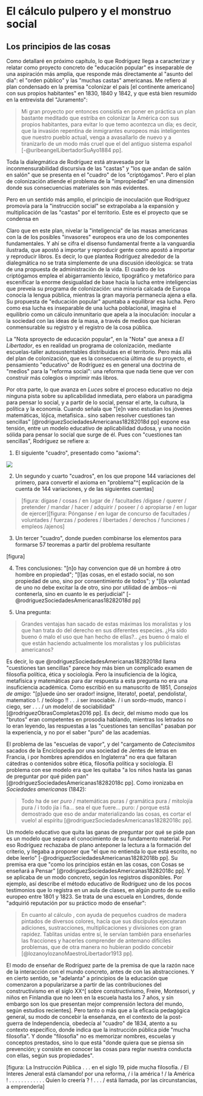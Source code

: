 # El cálculo  pulpero y el monstruo social

## Los principios de las cosas

Como detallaré en próximo capítulo, lo que Rodríguez llega a caracterizar y relatar como proyecto concreto de "educación popular" es inseparable de una aspiración más amplia, que responde más directamente al "asunto del día": el "orden público" y las "muchas castas" americanas. Me refiero al plan condensado en la premisa "colonizar el país [el continente americano] con sus propios habitantes" en 1830, 1840 y 1842, y que está bien resumido en la entrevista del "Juramento":

> Mi gran proyecto por entonces consistía en poner en práctica un plan bastante meditado que estriba en colonizar la América con sus propios habitantes, para evitar lo que temo acontezca un día; es decir, que la invasión repentina de inmigrantes europeos más inteligentes que nuestro pueblo actual, venga a avasallarlo de nuevo y a tiranizarlo de un modo más cruel que el del antiguo sistema español [-@uribeangelLibertadorSuAyo1884 pp].

Toda la dialegmática de Rodríguez está atravesada por la inconmensurabilidad discursiva de las "castas" y "los que andan de salón en salón" que se presenta en el "cuadro" de los "criptógamos". Pero el plan de colonización atiende el problema de la "impropiedad" en una dimensión donde sus consecuencias materiales son más evidentes.

Pero en un sentido más amplio, el principio de inoculación que Rodríguez promovía para la "instrucción social" se extrapolaba a la expansión y multiplicación de las "castas" por el territorio. Este es el proyecto que se condensa en 

Claro que en este plan, nivelar la "inteligencia" de las masas americanas con la de los posibles "invasores" europeos era uno de los componentes fundamentales. Y ahí se cifra el disenso fundamental frente a la vanguardia ilustrada, que apostó a importar y reproducir gente como apostó a importar y reproducir libros. Es decir, lo que plantea Rodríguez alrededor de la dialegmática no se trata simplemente de una discusión ideológica: se trata de una propuesta de administración de la vida. El cuadro de los criptógamos emplea el abigarramiento léxico, tipográfico y metafórico para escenificar la enorme desigualdad de base hacia la lucha entre inteligencias que preveía su programa de colonización: una minoría calcada de Europa conocía la lengua pública, mientras la gran mayoría permanecía ajena a ella. Su propuesta de "educación popular" apuntaba a equilibrar esa lucha. Pero como esa lucha es inseparable de una lucha poblacional, imagina el equilibrio como un cálculo inmunitario que apela a la inoculación: inocular a la sociedad con las ideas de la masa, a través de medios que hicieran conmensurable su registro y el registro de la cosa pública. 

La "Nota sproyecto de educación popular", en la "Nota" que anexa a *El Libertador*, es en realidad un programa de colonización, mediante escuelas-taller autosustentables distribuidas en el territorio. Pero más allá del plan de colonización, que es la consecuencia última de su proyecto, el pensamiento "educativo" de Rodríguez es en general una doctrina de "medios" para la "reforma social": una reforma que nada tiene que ver con construir más colegios o imprimir más libros. 
<!-- es una praxis teórica que surge de la experiencia y responde al problema de las "castas" en términos de cálculo, es decir, introduciendo un desvío que no apela al "esencialismo estratégico" ni a una solución uniforme de identidad, sino que apuesta por demostrar cómo cierto tipo de prácticas conducen a cierto tipo de resultados, y vuelven inviables las "alucinaciones" hispanoamericanas de progreso fundadas en la impropiedad-->
Por otra parte, lo que avanza en *Luces* sobre el proceso educativo no deja ninguna pista sobre su aplicabilidad inmediata, pero elabora un paradigma para pensar lo social, y a partir de lo social, pensar el arte, la cultura, la política y la economía. Cuando señala que "[e]n vano estudian los jóvenes matemáticas, lójica, metafisica.. sino saben resolver cuestiones tan sencillas" [@rodriguezSociedadesAmericanas18282018d pp] expone esa tensión, entre un modelo educativo de aplicabilidad dudosa, y una noción sólida para pensar lo social que surge de él. Pues con "cuestiones tan sencillas", Rodríguez se refiere a:

1) El siguiente "cuadro", presentado como "axioma":

![](file:///home/febres/Pictures/Screenshots/facultades.png)

2)   Un segundo y cuarto "cuadros", en los que propone 144 variaciones del primero, para convertir el axioma en "problema"^[  explicación de la cuenta de 144 variaciones, y de las siguientes cuentas]

> [figura: dígase / cosas / en lugar de / facultades /digase / querer / pretender / mandar / hacer / adquirir / poseer / ó apropiarse / en lugar de ejercer][figura: Pónganse / en lugar de concurso de facultades / voluntades / fuerzas / poderes / libertades / derechos / funciones / empleos /ajenos]

3)   Un tercer "cuadro", donde pueden combinarse los elementos para formarse 57 teoremas a partir del problema resultante

[figura]

4) Tres conclusiones: "[n]o hay convencion que dé un hombre á otro hombre en propiedad"; "[l]as cosas, en el estado social, no son propiedad de uno, sino por consentimiento de todos"; y "[l]a voluntad de uno no debe excitar la de otro, sino por utilidad de ámbos--ni contenerla, sino en cuanto le es perjudicial" [-@rodriguezSociedadesAmericanas18282018d pp]

5) Una pregunta: 

>Grandes ventajas han sacado de estas máximas los moralistas y los que han trata do del derecho en sus diferentes especies. ¿Ha sido bueno ó malo el uso que han hecho de ellas?.. ¿es bueno ó malo el que están haciendo actualmente los moralistas y los publicistas americanos?

Es decir, lo que @rodriguezSociedadesAmericanas18282018d llama "cuestiones tan sencillas" parece hoy más bien un complicado examen de filosofía política, ética y sociología. Pero la insuficiencia de la lógica, metafísica y matemáticas para dar respuesta a esta pregunta no era una insuficiencia académica. Como escribió en su manuscrito de 1851, *Consejos de amigo*: "[p]uede úno ser orador! insigne, literato!, poeta!, pendolista!, matematico !. / teólogo !! . . .i ser insociable. / i un sordo-mudo, manco i ciego, ser . . . / un modelo! de sociabilidad" [@rodriguezObrasCompletas2016 pp]. Es decir, del mismo modo que los "brutos" eran  competentes en prosodia hablando, mientras los letrados no lo eran leyendo, las respuestas a las "cuestiones tan sencillas" pasaban por la experiencia, y no por el saber "puro" de las academias. 

El problema de las "escuelas de vapor", y del "cargamento de *Catecismitos* sacados de la Enciclopedia por una sociedad de Jentes de letras en Francia, i por hombres aprendidos en Inglaterra" no era que faltaran cátedras o contenidos sobre ética, filosofía política y sociología. El problema con ese modelo era que les quitaba "a los niños hasta las ganas de preguntar por qué piden pan" [@rodriguezSociedadesAmericanas18282018c pp]. Como ironizaba en *Sociedades americanas* (1842):

>Todo ha de ser *puro* / matemáticas puras / gramática pura / mitolojía pura / i todo jía i fia... sea el que fuere... puro: / porque está demostrado que eso de andar materializando las cosas, es cortar el vuelo! al espíritu [@rodriguezSociedadesAmericanas18282018c pp].

Un modelo educativo que quita las ganas de preguntar por qué se pide pan es un modelo que separa el conocimiento de su fundamento material. Por eso Rodríguez rechazaba de plano anteponer la lectura a la formación del criterio, y llegaba a proponer que "el que no entienda lo que está escrito, no debe leerlo" [-@rodriguezSociedadesAmericanas18282018b pp]. Su premisa era que "como los principios están en las cosas, con Cosas se enseñará a Pensar" [@rodriguezSociedadesAmericanas18282018c pp]. Y se aplicaba de un modo concreto, según los registros disponibles. Por ejemplo, así describe el método educativo de Rodríguez uno de los pocos testimonios que lo registra en un aula de clases, en algún punto de su exilio europeo entre 1801 y 1823. Se trata de una escuela en Londres, donde "adquirió reputación por su práctico modo de enseñar": 

>En cuanto al cálculo , con ayuda de pequeños cuadros de madera pintados de diversos colores, hacía que sus discípulos ejecutaran adiciones, sustracciones, multiplicaciones y divisiones con gran rapidez. Tablitas unidas entre sí, le servían también para enseñarles las fracciones у hacerles comprender de antemano difíciles problemas, que de otra manera no hubieran podido concebir [@lozanoylozanoMaestroLibertador1913 pp].

El modo de enseñar de Rodríguez parte de la premisa de que la razón nace de la interacción con el mundo concreto, antes de con las abstracciones. Y en cierto sentido, se "adelanta" a principios de la educación que comenzaron a popularizarse a partir de las contribuciones del constructivismo en el siglo XX^[ sobre constructivismo, Freire, Montesori, y niños en Finlandia que no leen en la escuela hasta los 7 años, y sin embargo son los que presentan mejor comprensión lectora del mundo, según estudios recientes]. Pero tanto o más que a la eficacia pedagógica general, su modo de concebir la enseñanza, en el contexto de la post-guerra de Independencia, obedecía al "cuadro" de 1834, atento a su contexto específico, donde indica que la instrucción pública pide "mucha filosofía". Y donde "filosofía" no es memorizar nombres, escuelas y conceptos prestados, sino lo que está "donde quiera que se piensa sin prevención; y consiste en conocer las cosas para reglar nuestra conducta con ellas, según sus propiedades".

[figura: La Instrucción Pública . . . en el siglo 19, pide mucha filosofía. / El Interes Jeneral está clamando! por una reforma, / i la américa ! / la América ! . . . . . . . . . . . . Quien lo creería ? ! . . . / está llamada, por las circunstancias, a emprenderla]